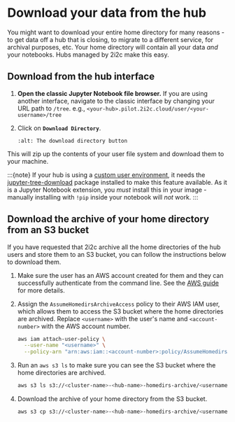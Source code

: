 # Download your data from the hub

You might want to download your entire home directory for many
reasons - to get data off a hub that is closing, to migrate to
a different service, for archival purposes, etc. Your home directory
will contain all your data *and* your notebooks.
Hubs managed by 2i2c make this easy.

## Download from the hub interface

1. **Open the classic Jupyter Notebook file browser.** If you are
   using another interface, navigate to the classic interface by changing your
   URL path to `/tree`. e.g.,
   `<your-hub>.pilot.2i2c.cloud/user/<your-username>/tree`

2. Click on **`Download Directory`**.

   ```{figure} ../../images/download-directory.png
   :alt: The download directory button
   ```

This will zip up the contents of your user file system and download them to your machine.

:::{note}
If your hub is using a [custom user environment](../../admin/environment/customize), it needs the
[jupyter-tree-download](https://github.com/ryanlovett/jupyter-tree-download) package
installed to make this feature available. As it is a Jupyter Notebook extension, you
*must* install this in your image - manually installing with `!pip` inside your notebook
will *not* work.
:::

## Download the archive of your home directory from an S3 bucket

If you have requested that 2i2c archive all the home directories of the hub users and store them to an S3 bucket, you can follow the instructions below to download them.

1. Make sure the user has an AWS account created for them and they can successfully authenticate from the command line.
   See the [AWS guide](https://docs.aws.amazon.com/cli/v1/userguide/cli-authentication-short-term.html) for more details.

2. Assign the `AssumeHomedirsArchiveAccess` policy to their AWS IAM user, which allows them to access the S3 bucket where the home directories are archived.
   Replace `<username>` with the user's name and `<account-number>` with the AWS account number.

    ```bash
    aws iam attach-user-policy \
      --user-name "<username>" \
      --policy-arn "arn:aws:iam::<account-number>:policy/AssumeHomedirsArchiveAccess"
    ```
3. Run an `aws s3 ls` to make sure you can see the S3 bucket where the home directories are archived.
    ```bash
    aws s3 ls s3://<cluster-name>-<hub-name>-homedirs-archive/<username>/
    ```

4. Download the archive of your home directory from the S3 bucket.
   ```bash
   aws s3 cp s3://<cluster-name>-<hub-name>-homedirs-archive/<username>/archive-<some-date>.tar.gz /path/to/download/
   ```

